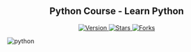 ﻿
<h2 align="center">Python Course - Learn Python </h2>

<p align="center">
  
  <a href="https://github.com/BrianMarquez3/Windows-Terminal/tags">
    <img src="https://img.shields.io/github/tag/BrianMarquez3/Windows-Terminal.svg?label=version&style=flat" alt="Version">
  </a>
  <a href="https://github.com/BrianMarquez3/Windows-Terminal/stargazers">
    <img src="https://img.shields.io/github/stars/BrianMarquez3/Windows-Terminal.svg?style=flat" alt="Stars">
  </a>
  <a href="https://github.com/BrianMarquez3/Windows-Terminal/network">
    <img src="https://img.shields.io/github/forks/BrianMarquez3/Windows-Terminal.svg?style=flat" alt="Forks">
  </a>
 
  
</p>
  
![python](./images/terminal.png)
